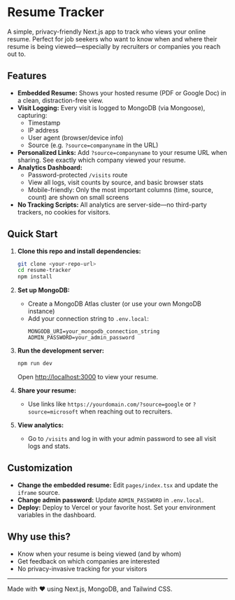 # Resume Tracker

A simple, privacy-friendly Next.js app to track who views your online resume. Perfect for job seekers who want to know when and where their resume is being viewed—especially by recruiters or companies you reach out to.

## Features

- **Embedded Resume:** Shows your hosted resume (PDF or Google Doc) in a clean, distraction-free view.
- **Visit Logging:** Every visit is logged to MongoDB (via Mongoose), capturing:
  - Timestamp
  - IP address
  - User agent (browser/device info)
  - Source (e.g. `?source=companyname` in the URL)
- **Personalized Links:** Add `?source=companyname` to your resume URL when sharing. See exactly which company viewed your resume.
- **Analytics Dashboard:**
  - Password-protected `/visits` route
  - View all logs, visit counts by source, and basic browser stats
  - Mobile-friendly: Only the most important columns (time, source, count) are shown on small screens
- **No Tracking Scripts:** All analytics are server-side—no third-party trackers, no cookies for visitors.

## Quick Start

1. **Clone this repo and install dependencies:**
   ```bash
   git clone <your-repo-url>
   cd resume-tracker
   npm install
   ```
2. **Set up MongoDB:**
   - Create a MongoDB Atlas cluster (or use your own MongoDB instance)
   - Add your connection string to `.env.local`:
     ```env
     MONGODB_URI=your_mongodb_connection_string
     ADMIN_PASSWORD=your_admin_password
     ```
3. **Run the development server:**
   ```bash
   npm run dev
   ```
   Open [http://localhost:3000](http://localhost:3000) to view your resume.

4. **Share your resume:**
   - Use links like `https://yourdomain.com/?source=google` or `?source=microsoft` when reaching out to recruiters.

5. **View analytics:**
   - Go to `/visits` and log in with your admin password to see all visit logs and stats.

## Customization
- **Change the embedded resume:** Edit `pages/index.tsx` and update the `iframe` source.
- **Change admin password:** Update `ADMIN_PASSWORD` in `.env.local`.
- **Deploy:** Deploy to Vercel or your favorite host. Set your environment variables in the dashboard.

## Why use this?
- Know when your resume is being viewed (and by whom)
- Get feedback on which companies are interested
- No privacy-invasive tracking for your visitors

---

Made with ❤️ using Next.js, MongoDB, and Tailwind CSS.

